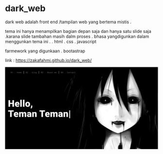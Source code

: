 # dark_web
dark web adalah front end /tampilan web yang bertema mistis .

tema ini hanya menampilkan bagian depan saja dan hanya satu slide saja .karana slide tambahan masih dalm proses .
bhasa yangdigunkan dalam menggunkan tema ini .
. html
. css
. javascript

farmework yang digunkaan 
. bootastrap


link : https://zakafahmi.github.io/dark_web/

![gambar](https://github.com/ZakaFahmi/dark_web/blob/main/gambar.jpeg)
